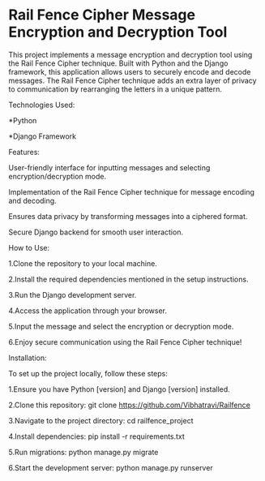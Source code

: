# Rail Fence Cipher Message Encryption and Decryption Tool
This project implements a message encryption and decryption tool using the Rail Fence Cipher technique. Built with Python and the Django framework, this application allows users to securely encode and decode messages. The Rail Fence Cipher technique adds an extra layer of privacy to communication by rearranging the letters in a unique pattern.

Technologies Used:

  *Python 
  
  *Django Framework

Features:

  User-friendly interface for inputting messages and selecting encryption/decryption mode.
  
  Implementation of the Rail Fence Cipher technique for message encoding and decoding.
  
  Ensures data privacy by transforming messages into a ciphered format.
  
  Secure Django backend for smooth user interaction.

How to Use:

  1.Clone the repository to your local machine.
  
  2.Install the required dependencies mentioned in the setup instructions.
  
  3.Run the Django development server.
  
  4.Access the application through your browser.
  
  5.Input the message and select the encryption or decryption mode.
  
  6.Enjoy secure communication using the Rail Fence Cipher technique!

Installation:

To set up the project locally, follow these steps:

  1.Ensure you have Python [version] and Django [version] installed.
  
  2.Clone this repository: git clone https://github.com/Vibhatravi/Railfence
  
  3.Navigate to the project directory: cd railfence_project
  
  4.Install dependencies: pip install -r requirements.txt
  
  5.Run migrations: python manage.py migrate
  
  6.Start the development server: python manage.py runserver  
